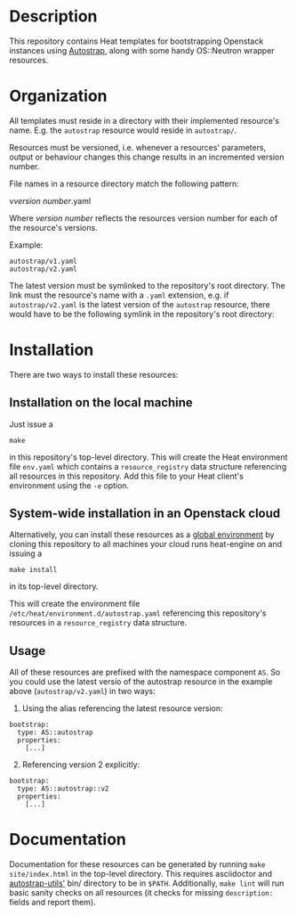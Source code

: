 # Description

This repository contains Heat templates for bootstrapping Openstack instances
using [Autostrap](https://github.com/autostrap/), along with some handy
OS::Neutron wrapper resources.

# Organization

All templates must reside in a directory with their implemented resource's
name. E.g. the `autostrap` resource would reside in `autostrap/`.

Resources must be versioned, i.e. whenever a resources' parameters, output or
behaviour changes this change results in an incremented version number.

File names in a resource directory match the following pattern:

  v*version number*.yaml

Where *version number* reflects the resources version number for each of the
resource's versions.

Example:

```
autostrap/v1.yaml
autostrap/v2.yaml
```

The latest version must be symlinked to the repository's root directory. The
link must the resource's name with a `.yaml` extension, e.g. if
`autostrap/v2.yaml` is the latest version of the `autostrap` resource, there
would have to be the following symlink in the repository's root directory:

# Installation

There are two ways to install these resources:

## Installation on the local machine

Just issue a

```make```

in this repository's top-level directory. This will create the Heat environment
file `env.yaml` which contains a `resource_registry` data structure referencing
all resources in this repository. Add this file to your Heat client's
environment using the `-e` option.

## System-wide installation in an Openstack cloud

Alternatively, you can install these resources as a 
[global environment](http://docs.openstack.org/developer/heat/template_guide/environment.html)
by cloning this repository to all machines your cloud runs heat-engine on and
issuing a

```make install```

in its top-level directory.

This will create the environment file `/etc/heat/environment.d/autostrap.yaml`
referencing this repository's resources in a `resource_registry` data structure.

## Usage

All of these resources are prefixed with the namespace component `AS`. So you
could use the latest versio of the autostrap resource in the example
above (`autostrap/v2.yaml`) in two ways:

1) Using the alias referencing the latest resource version:

```
bootstrap:
  type: AS::autostrap
  properties:
    [...]
```

2) Referencing version 2 explicitly:

```
bootstrap:
  type: AS::autostrap::v2
  properties:
    [...]
```

# Documentation

Documentation for these resources can be generated by running `make
site/index.html` in the top-level directory. This requires asciidoctor and
[autostrap-utils'](https://github.com/autostrap/autostrap-utils) bin/ directory
to be in `$PATH`. Additionally, `make lint` will run basic sanity checks on all
resources (it checks for missing `description:` fields and report them).
